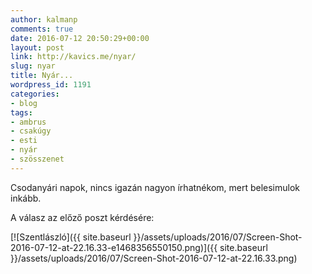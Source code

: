 ```yaml
---
author: kalmanp
comments: true
date: 2016-07-12 20:50:29+00:00
layout: post
link: http://kavics.me/nyar/
slug: nyar
title: Nyár...
wordpress_id: 1191
categories:
- blog
tags:
- ambrus
- csakúgy
- esti
- nyár
- szösszenet
---
```


Csodanyári napok, nincs igazán nagyon írhatnékom, mert belesimulok inkább.

A válasz az előző poszt kérdésére:

[![Szentlászló]({{ site.baseurl }}/assets/uploads/2016/07/Screen-Shot-2016-07-12-at-22.16.33-e1468356550150.png)]({{ site.baseurl }}/assets/uploads/2016/07/Screen-Shot-2016-07-12-at-22.16.33.png)
